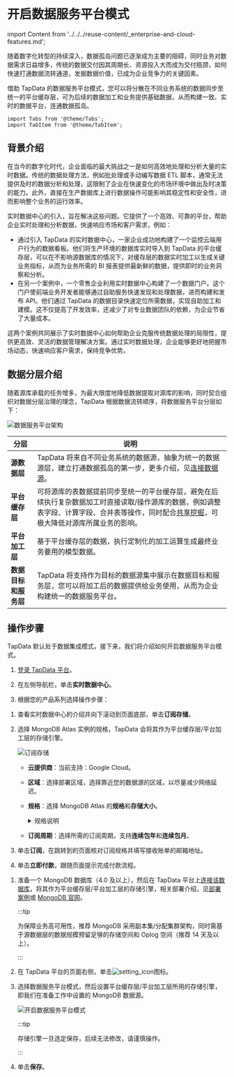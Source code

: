 # 开启数据服务平台模式
import Content from '../../../reuse-content/_enterprise-and-cloud-features.md';

<Content />

随着数字化转型的持续深入，数据孤岛问题已逐渐成为主要的阻碍，同时业务对数据需求日益增多，传统的数据交付因其周期长、资源投入大而成为交付瓶颈，如何快速打通数据流转通道，发掘数据价值，已成为企业竞争力的关键因素。

借助 TapData 的数据服务平台模式，您可以将分散在不同业务系统的数据同步至统一的平台缓存层，可为后续的数据加工和业务提供基础数据，从而构建一致、实时的数据平台，连通数据孤岛。

```mdx-code-block
import Tabs from '@theme/Tabs';
import TabItem from '@theme/TabItem';
```

## 背景介绍

在当今的数字化时代，企业面临的最大挑战之一是如何高效地处理和分析大量的实时数据。传统的数据处理方法，例如批处理或手动编写数据 ETL 脚本，通常无法提供及时的数据分析和处理，这限制了企业在快速变化的市场环境中做出及时决策的能力。此外，直接在生产数据库上进行数据操作可能影响其稳定性和安全性，进而影响整个业务的运行效率。

实时数据中心的引入，旨在解决这些问题。它提供了一个高效、可靠的平台，帮助企业实时处理和分析数据，快速响应市场和客户需求，例如：

* 通过引入 TapData 的实时数据中心，一家企业成功地构建了一个监控云端用户行为的数据看板。他们将生产环境的数据库实时导入到 TapData 的平台缓存层，可以在不影响源数据库的情况下，对缓存层的数据实时加工以生成关键业务指标，从而为业务所需的 BI 报表提供最新鲜的数据，提供即时的业务洞察和分析。
* 在另一个案例中，一个零售企业利用实时数据中心构建了一个数据门户。这个门户使前端业务开发者能够通过自助服务快速发现和处理数据，进而构建和发布 API。他们通过 TapData 的数据目录快速定位所需数据，实现自助加工和建模。这不仅提高了开发效率，还减少了对专业数据团队的依赖，为企业节省了大量成本。

这两个案例共同展示了实时数据中心如何帮助企业克服传统数据处理的局限性，提供更高效、灵活的数据管理解决方案。通过实时数据处理，企业能够更好地把握市场动态，快速响应客户需求，保持竞争优势。

## 数据分层介绍

随着源库承载的任务增多，为最大限度地降低数据提取对源库的影响，同时契合组织对数据分层治理的理念，TapData 根据数据流转顺序，将数据服务平台分层如下：

![数据服务平台架构](../../../images/ldp_architecture.png)

| 分层                 | 说明                                                                                                                                        |
| -------------------- |-------------------------------------------------------------------------------------------------------------------------------------------|
| **源数据层**         | TapData 将来自不同业务系统的数据源，抽象为统一的数据源层，建立打通数据孤岛的第一步，更多介绍，见[连接数据源](../../../prerequisites/README.md)。                                        |
| **平台缓存层**       | 可将源库的表数据提前同步至统一的平台缓存层，避免在后续执行复杂数据加工时直接读取/操作源库的数据，例如调整表字段、计算字段、合并表等操作，同时配合[共享挖掘](../../advanced-settings/share-mining.md)，可极大降低对源库所属业务的影响。 |
| **平台加工层**       | 基于平台缓存层的数据，执行定制化的加工运算生成最终业务要用的模型数据。                                                                                                       |
| **数据目标和服务层** | TapData 将支持作为目标的数据源集中展示在数据目标和服务层，您可以将加工后的数据提供给业务使用，从而为企业构建统一的数据服务平台。                                                                      |



## 操作步骤

TapData 默认处于数据集成模式，接下来，我们将介绍如何开启数据服务平台模式。

1. [登录 TapData 平台](../../log-in.md)。

2. 在左侧导航栏，单击**实时数据中心**。

3. 根据您的产品系列选择操作步骤：


<Tabs className="unique-tabs">
<TabItem value="TapData Cloud" default>


1. 查看实时数据中心的介绍并向下滚动到页面底部，单击**订阅存储**。

2. 选择 MongoDB Atlas 实例的规格，TapData 会将其作为平台缓存层/平台加工层的存储引擎。

   ![订阅存储](../../../images/purchase_storage.png)

   - **云提供商**：当前支持：Google Cloud。

   - **区域**：选择部署区域，选择靠近您的数据源的区域，以尽量减少网络延迟。

   - **规格**：选择 MongoDB Atlas 的**规格**和**存储大小**。

     <details><summary>规格说明</summary>
     <ul>
     <li>M10: 2 vCPUs, 2 GB RAM</li>
     <li>M20: 2 vCPUs, 4 GB RAM</li>
     <li>M30: 2 vCPUs, 8 GB RAM</li>
     <li>M40: 4 vCPUs, 16 GB RAM</li>
     <li>M50: 8 vCPUs, 32 GB RAM</li>
     <li>M60: 16 vCPUs, 64 GB RAM</li>
     </ul>
     </details>

   - **订阅周期**：选择所需的订阅周期，支持**连续包年**和**连续包月**。

3. 单击**订阅**，在跳转到的页面核对订阅规格并填写接收账单的邮箱地址。

4. 单击**立即付款**，跟随页面提示完成付款流程。

</TabItem>

<TabItem value="TapData Enterprise">

1. 准备一个 MongoDB 数据库（4.0 及以上），然后在 TapData 平台上[连接该数据库](../../../prerequisites/on-prem-databases/mongodb.md)，将其作为平台缓存层/平台加工层的存储引擎，相关部署介绍，见[部署案例](../../../production-admin/install-replica-mongodb)或 [MongoDB 官网](https://www.mongodb.com/docs/manual/administration/install-on-linux/)。

   :::tip

   为保障业务高可用性，推荐 MongoDB 采用副本集/分配集群架构，同时需基于源数据层的数据规模预留足够的存储空间和 Oplog 空间（推荐 14 天及以上）。

   :::

2. 在 TapData 平台的页面右侧，单击![setting_icon](../../../images/setting_icon.png)图标。

3. 选择数据服务平台模式，然后设置平台缓存层/平台加工层所用的存储引擎，即我们在准备工作中设置的 MongoDB 数据源。

   ![开启数据服务平台模式](../../../images/enable_daas_mode.png)

   :::tip

   存储引擎一旦选定保存，后续无法修改，请谨慎操作。

   :::

4. 单击**保存**。

</TabItem>
</Tabs>

  

